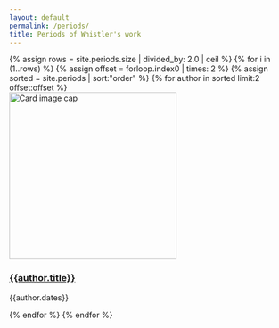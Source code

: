 ```yaml
---
layout: default
permalink: /periods/
title: Periods of Whistler's work
---
```

<div class="container mb-3">
  <div class="row">
{% assign rows = site.periods.size | divided_by: 2.0 | ceil %}
{% for i in (1..rows) %}
{% assign offset = forloop.index0 | times: 2 %}
{% assign sorted = site.periods | sort:"order" %}
    {% for author in sorted limit:2 offset:offset %}
    <div class="col-md-4 mb-3">
      <div class="card h-100" >
        <a href="{{site.baseurl}}{{ author.permalink }}" class="stretched-link">
          <img class="card-img-top square" src="{{author.preview}}" alt="Card image cap" width="300" height="300"/>
        </a>
        <div class="card-body">
          <h3 class="lead mt-2">
            <a href="{{site.baseurl}}{{ author.permalink }}" class="stretched-link">{{author.title}}</a>
          </h3>
          <p class="text-info">{{author.dates}}</p>
        </div>
      </div>
    </div>
    {% endfor %}
  {% endfor %}
  </div>
</div>
